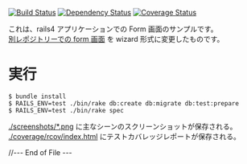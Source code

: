 
[![Build Status](https://travis-ci.org/katoy/rails4-form-after-wizard.svg?branch=master)](https://travis-ci.org/katoy/rails4-form-after-wizard)
[![Dependency Status](https://gemnasium.com/katoy/rails4-form-after-wizard.png)](https://gemnasium.com/katoy/rails4-form-after-wizard)
[![Coverage Status](https://coveralls.io/repos/katoy/rails4-form-after-wizard/badge.png?branch=master)](https://coveralls.io/r/katoy/rails4-form-after-wizard?branch=master)

これは、rails4 アプリケーションでの Form 画面のサンプルです。  
[別レポジトリーでの form 画面](https://github.com/katoy/rails4-form-before-wizard) を wizard 形式に変更したものです。  

#
# 実行

    $ bundle install
	$ RAILS_ENV=test ./bin/rake db:create db:migrate db:test:prepare
	$ RAILS_ENV=test ./bin/rake spec

[./screenshots/*.png](./screenshots/) に主なシーンのスクリーンショットが保存される。  
[./coverage/rcov/index.html](./coverage/rcov/index.html) にテストカバレッジレポートが保存される。  


//--- End of File ---
